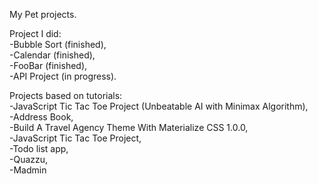 
My Pet projects.  

Project I did:  
-Bubble Sort (finished),  
-Calendar (finished),  
-FooBar (finished),  
-API Project (in progress).  

Projects based on tutorials:  
-JavaScript Tic Tac Toe Project (Unbeatable AI with Minimax Algorithm),  
-Address Book,  
-Build A Travel Agency Theme With Materialize CSS 1.0.0,  
-JavaScript Tic Tac Toe Project,  
-Todo list app,  
-Quazzu,  
-Madmin

